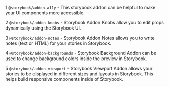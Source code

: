 1 `@storybook/addon-a11y` - This storybook addon can be helpful to make your UI components more accessible.

2 `@storybook/addon-knobs` - Storybook Addon Knobs allow you to edit props dynamically using the Storybook UI.

3 `@storybook/addon-notes` - Storybook Addon Notes allows you to write notes (text or HTML) for your stories in Storybook.

4 `@storybook/addon-backgrounds` - Storybook Background Addon can be used to change background colors inside the preview in Storybook.

5 `@storybook/addon-viewport` - Storybook Viewport Addon allows your stories to be displayed in different sizes and layouts in Storybook. This helps build responsive components inside of Storybook.

